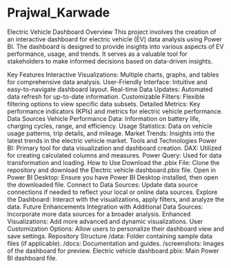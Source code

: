 # Prajwal_Karwade
Electric Vehicle Dashboard
Overview
This project involves the creation of an interactive dashboard for electric vehicle (EV) data analysis using Power BI. The dashboard is designed to provide insights into various aspects of EV performance, usage, and trends. It serves as a valuable tool for stakeholders to make informed decisions based on data-driven insights.

Key Features
Interactive Visualizations: Multiple charts, graphs, and tables for comprehensive data analysis.
User-Friendly Interface: Intuitive and easy-to-navigate dashboard layout.
Real-time Data Updates: Automated data refresh for up-to-date information.
Customizable Filters: Flexible filtering options to view specific data subsets.
Detailed Metrics: Key performance indicators (KPIs) and metrics for electric vehicle performance.
Data Sources
Vehicle Performance Data: Information on battery life, charging cycles, range, and efficiency.
Usage Statistics: Data on vehicle usage patterns, trip details, and mileage.
Market Trends: Insights into the latest trends in the electric vehicle market.
Tools and Technologies
Power BI: Primary tool for data visualization and dashboard creation.
DAX: Utilized for creating calculated columns and measures.
Power Query: Used for data transformation and loading.
How to Use
Download the .pbix File: Clone the repository and download the Electric vehicle dashboard.pbix file.
Open in Power BI Desktop: Ensure you have Power BI Desktop installed, then open the downloaded file.
Connect to Data Sources: Update data source connections if needed to reflect your local or online data sources.
Explore the Dashboard: Interact with the visualizations, apply filters, and analyze the data.
Future Enhancements
Integration with Additional Data Sources: Incorporate more data sources for a broader analysis.
Enhanced Visualizations: Add more advanced and dynamic visualizations.
User Customization Options: Allow users to personalize their dashboard view and save settings.
Repository Structure
/data: Folder containing sample data files (if applicable).
/docs: Documentation and guides.
/screenshots: Images of the dashboard for preview.
Electric vehicle dashboard.pbix: Main Power BI dashboard file.

